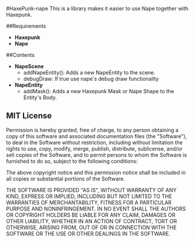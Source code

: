 #HaxePunk-nape
This is a library makes it easier to use Nape together with Haxepunk.

##Requirements
* **Haxepunk**
* **Nape**

##Contents
* **NapeScene**
  * addNapeEntity(): Adds a new NapeEntity to the scene.
  * debugDraw: If true use nape's debug draw functionality
* **NapeEntity**
  * addMask(): Adds a new Haxepunk Mask or Nape Shape      to the Entity's Body.

## MIT License

Permission is hereby granted, free of charge, to any person obtaining a copy of this software and associated documentation files (the "Software"), to deal in the Software without restriction, including without limitation the rights to use, copy, modify, merge, publish, distribute, sublicense, and/or sell copies of the Software, and to permit persons to whom the Software is furnished to do so, subject to the following conditions:

The above copyright notice and this permission notice shall be included in all copies or substantial portions of the Software.

THE SOFTWARE IS PROVIDED "AS IS", WITHOUT WARRANTY OF ANY KIND, EXPRESS OR IMPLIED, INCLUDING BUT NOT LIMITED TO THE WARRANTIES OF MERCHANTABILITY, FITNESS FOR A PARTICULAR PURPOSE AND NONINFRINGEMENT. IN NO EVENT SHALL THE AUTHORS OR COPYRIGHT HOLDERS BE LIABLE FOR ANY CLAIM, DAMAGES OR OTHER LIABILITY, WHETHER IN AN ACTION OF CONTRACT, TORT OR OTHERWISE, ARISING FROM, OUT OF OR IN CONNECTION WITH THE SOFTWARE OR THE USE OR OTHER DEALINGS IN THE SOFTWARE.